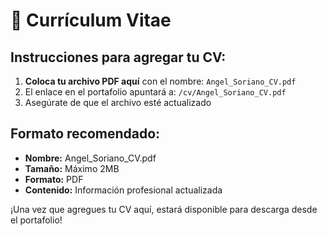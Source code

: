 # 📄 Currículum Vitae

## Instrucciones para agregar tu CV:

1. **Coloca tu archivo PDF aquí** con el nombre: `Angel_Soriano_CV.pdf`
2. El enlace en el portafolio apuntará a: `/cv/Angel_Soriano_CV.pdf`
3. Asegúrate de que el archivo esté actualizado

## Formato recomendado:
- **Nombre:** Angel_Soriano_CV.pdf
- **Tamaño:** Máximo 2MB
- **Formato:** PDF
- **Contenido:** Información profesional actualizada

¡Una vez que agregues tu CV aquí, estará disponible para descarga desde el portafolio!
